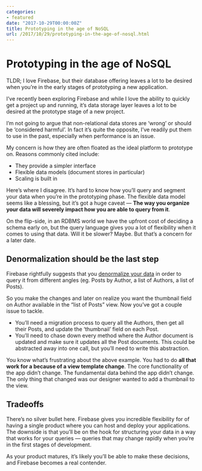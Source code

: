 ```yaml
---
categories:
- featured
date: "2017-10-29T00:00:00Z"
title: Prototyping in the age of NoSQL
url: /2017/10/29/prototyping-in-the-age-of-nosql.html
---
```


Prototyping in the age of NoSQL
===============================

TLDR; I love Firebase, but their database offering leaves a lot to be desired when you’re in the early stages of prototyping a new application.

I’ve recently been exploring Firebase and while I love the ability to quickly get a project up and running, it’s data storage layer leaves a lot to be desired at the prototype stage of a new project.

I’m not going to argue that non-relational data stores are ‘wrong’ or should be ‘considered harmful’. In fact it’s quite the opposite, I’ve readily put them to use in the past, especially when performance is an issue.

My concern is how they are often floated as the ideal platform to prototype on. Reasons commonly cited include:

*   They provide a simpler interface
*   Flexible data models (document stores in particular)
*   Scaling is built in

Here’s where I disagree. It’s hard to know how you’ll query and segment your data when you’re in the prototyping phase. The flexible data model seems like a blessing, but it’s got a huge caveat — **The way you organize your data will severely impact how you are able to query from it**.

On the flip-side, in an RDBMS world we have the upfront cost of deciding a schema early on, but the query language gives you a lot of flexibility when it comes to using that data. Will it be slower? Maybe. But that’s a concern for a later date.

Denormalization should be the last step
---------------------------------------

Firebase rightfully suggests that you [denormalize your data](https://firebase.google.com/docs/database/web/structure-data#fanout) in order to query it from different angles (eg. Posts by Author, a list of Authors, a list of Posts).

So you make the changes and later on realize you want the thumbnail field on Author available in the “list of Posts” view. Now you’ve got a couple issue to tackle.

*   You’ll need a migration process to query all the Authors, then get all their Posts, and update the ‘thumbnail’ field on each Post.
*   You’ll need to chase down every method where the Author document is updated and make sure it updates all the Post documents. This could be abstracted away into one call, but you’ll need to write this abstraction.

You know what’s frustrating about the above example. You had to do **all that work for a because of a view template change**. The core functionality of the app didn’t change. The fundamental data behind the app didn’t change. The only thing that changed was our designer wanted to add a thumbnail to the view.

Tradeoffs
---------

There’s no silver bullet here. Firebase gives you incredible flexibility for of having a single product where you can host and deploy your applications. The downside is that you’ll be on the hook for structuring your data in a way that works for your queries — queries that may change rapidly when you’re in the first stages of development.

As your product matures, it’s likely you’ll be able to make these decisions, and Firebase becomes a real contender.
